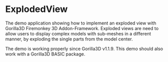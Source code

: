 # ExplodedView
The demo application showing how to implement an exploded view with Gorilla3D Firemonkey 3D Addon-Framework.
Exploded views are need to allow users to display complex models with sub-meshes in a different manner, by
exploding the single parts from the model center.

The demo is working properly since Gorilla3D v1.1.9. This demo should also work with a Gorilla3D BASIC package.
